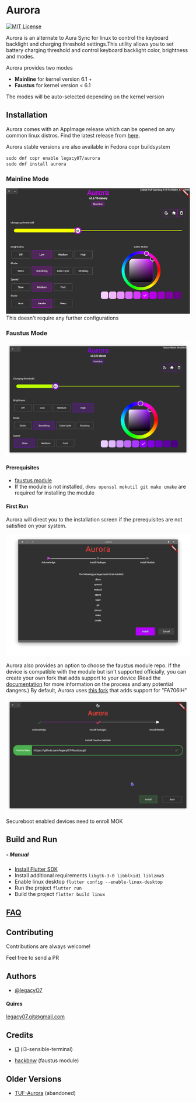 
# Aurora
[![MIT License](https://img.shields.io/badge/License-MIT-green.svg)](https://choosealicense.com/licenses/mit/)


Aurora is an alternate to Aura Sync for linux to control the keyboard backlight and charging threshold settings.This utility allows you to set battery charging threshold and control keyboard backlight color, brightness and modes.


Aurora provides two modes

- **Mainline** for kernel version 6.1 +
- **Faustus** for kernel version < 6.1

The modes will be auto-selected depending on the kernel version



## Installation

Aurora comes with an AppImage release which can be opened on any common linux distros.
Find the latest release from [here](https://github.com/legacyO7/Aurora/releases).

Aurora stable versions are also available in Fedora copr buildsystem
```
sudo dnf copr enable legacy07/aurora
sudo dnf install aurora
```

### Mainline Mode

![App Screenshot](https://github.com/legacyO7/Aurora/blob/stable/assets/images/snaps/arscreen_mainline_1.png)
This doesn't require any further configurations

### Faustus Mode

![App Screenshot](https://github.com/legacyO7/Aurora/blob/stable/assets/images/snaps/arsrceen_1.png)

#### Prerequisites

- [faustus module](https://github.com/hackbnw/faustus)
- If the module is not installed, `dkms openssl mokutil git make cmake` are required for installing the module

#### First Run
Aurora will direct you to the installation screen if the prerequisites are not satisfied on your system.

![App Screenshot](https://github.com/legacyO7/Aurora/blob/stable/assets/images/snaps/arsrceen_2.png)

Aurora also provides an option to choose the faustus module repo. If the device is compatible with the module but isn't supported officially, you can create your own fork that adds support to your device
(Read the [documentation](https://github.com/hackbnw/faustus) for more information on the process and any potential dangers.)
By default, Aurora uses [this fork](https://github.com/legacyO7/faustus.git) that adds support for "FA706IH"

![App Screenshot](https://github.com/legacyO7/Aurora/blob/stable/assets/images/snaps/arsrceen_3.png)

Secureboot enabled devices need to enroll MOK

## Build and Run

##### - Manual

- [Install Flutter SDK](https://docs.flutter.dev/get-started/install/linux)
- Install additional requirements
  `libgtk-3-0 libblkid1 liblzma5`
- Enable linux desktop
  `flutter config --enable-linux-desktop`
- Run the project
  `flutter run`
- Build the project
  `flutter build linux`


## [FAQ](./FAQ.md)


## Contributing

Contributions are always welcome!

Feel free to send a PR


## Authors

- [@legacyO7](https://www.github.com/legacyO7)

#### Quires
legacy07.git@gmail.com


## Credits

- [i3](https://github.com/i3) (i3-sensible-terminal)

- [hackbnw](https://github.com/hackbnw) (faustus module)

## Older Versions
- [TUF-Aurora](https://github.com/legacyO7/TUF-Aurora) (abandoned)

